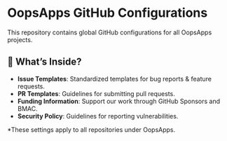 # OopsApps GitHub Configurations

This repository contains global GitHub configurations for all OopsApps projects.

## 📂 What’s Inside?
- **Issue Templates**: Standardized templates for bug reports & feature requests.
- **PR Templates**: Guidelines for submitting pull requests.
- **Funding Information**: Support our work through GitHub Sponsors and BMAC.
- **Security Policy**: Guidelines for reporting vulnerabilities.

*These settings apply to all repositories under OopsApps.
